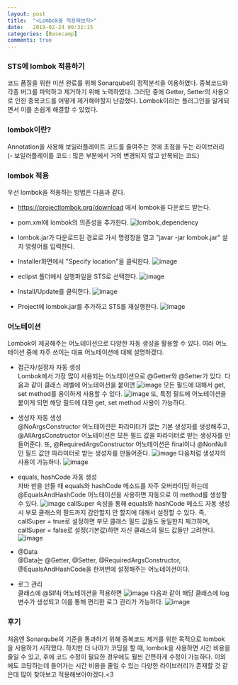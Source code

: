 ```yaml
---
layout: post
title:  "<Lombok을 적용해보자>"
date:   2019-02-24 00:31:15
categories: [Basecamp]
comments: true
---
```




### STS에 lombok 적용하기
코드 품질을 위한 미션 완료를 위해 Sonarqube의 정적분석을 이용하였다. 중복코드와 각종 버그를 파악하고 제거하기 위해 노력하였다. 그러던 중에 Getter, Setter의 사용으로 인한 중복코드를 어떻게 제거해야할지 난감했다. Lombok이라는 플러그인을 알게되면서 이를 손쉽게 해결할 수 있었다. 

### lombok이란?
Annotation을 사용해 보일러플레이트 코드를 줄여주는 것에 초점을 두는 라이브러리<br>
(- 보일러플레이틑 코드 : 많은 부분에서 거의 변경되지 않고 반복되는 코드)

### lombok 적용
우선 lombok을 적용하는 방법은 다음과 같다.
* https://projectlombok.org/download 에서 lombok을 다운로드 받는다.

* pom.xml에 lombok의 의존성을 추가한다.
![lombok_dependency](https://user-images.githubusercontent.com/28076434/53289347-4fa22200-37d8-11e9-91b8-632a8c0b88ed.PNG)

* lombok.jar가 다운로드된 경로로 가서 명령창을 열고 "javar -jar lombok.jar" 설치 명령어를 입력한다.

* Installer화면에서 "Specify location"을 클릭한다.
![image](https://user-images.githubusercontent.com/28076434/53289494-f4712f00-37d9-11e9-966c-cf9e5430d042.png)

* eclipst 폴더에서 실행파일을 STS로 선택한다. 
![image](https://user-images.githubusercontent.com/28076434/53289504-2b474500-37da-11e9-901e-10140b324749.png)

* Install/Update를 클릭한다.
![image](https://user-images.githubusercontent.com/28076434/53289519-4d40c780-37da-11e9-8ca2-03f252614b91.png)

* Project에 lombok.jar를 추가하고 STS를 재실행한다.
![image](https://user-images.githubusercontent.com/28076434/53289524-6f3a4a00-37da-11e9-9bcc-4d69ca9d630b.png)

### 어노테이션
Lombok이 제공해주는 어노테이션으로 다양한 자동 생성을 활용할 수 있다. 여러 어노테이션 중에 자주 쓰이는 대표 어노테이션에 대해 설명하겠다.
* 접근자/설정자 자동 생성<br>
Lombok에서 가장 많이 사용되는 어노테이션으로 @Getter와 @Setter가 있다. 다음과 같이 클래스 레벨에 어노테이션을 붙이면
![image](https://user-images.githubusercontent.com/28076434/53289779-d60d3280-37dd-11e9-9895-0aad83ed17eb.png)
모든 필드에 대해서 get, set method를 용이하게 사용할 수 있다.
![image](https://user-images.githubusercontent.com/28076434/53289886-b2e38280-37df-11e9-8e88-6266cd7c4847.png)
또, 특정 필드에 어노테이션을 붙이게 되면 해당 필드에 대한 get, set method 사용이 가능하다.

* 생성자 자동 생성<br>
@NoArgsConstructor 어노테이션은 파라미터가 없는 기본 생성자를 생성해주고, @AllArgsConstructor 어노테이션은 모든 필드 값을 파라미터로 받는 생성자를 만들어준다. 또, @RequiredArgsConstructor 어노테이션은 final이나 @NonNull인 필드 값만 파라미터로 받는 생성자를 만들어준다.
![image](https://user-images.githubusercontent.com/28076434/53289923-53d23d80-37e0-11e9-94b1-beb3d0b51458.png)
다음처럼 생성자의 사용이 가능하다.
![image](https://user-images.githubusercontent.com/28076434/53290267-af062f00-37e4-11e9-9219-460e543c6ba9.png)

* equals, hashCode 자동 생성<br>
자바 빈을 만들 때 equals와 hashCode 메소드를 자주 오버라이딩 하는데 @EqualsAndHashCode 어노테이션을 사용하면 자동으로 이 method를 생성할 수 있다.
![image](https://user-images.githubusercontent.com/28076434/53290319-9a766680-37e5-11e9-91d7-e3ba6a5383d0.png)
callSuper 속성을 통해 equals와 hashCode 메소드 자동 생성 시 부모 클래스의 필드까지 감안할지 안 할지에 대해서 설정할 수 있다. 즉, callSuper = true로 설정하면 부모 클래스 필드 값들도 동일한지 체크하며, callSuper = false로 설정(기본값)하면 자신 클래스의 필드 값들만 고려한다.
![image](https://user-images.githubusercontent.com/28076434/53290412-83387880-37e7-11e9-9e47-844a96d95c5a.png)

* @Data<br>
@Data는 @Getter, @Setter, @RequiredArgsConstructor, @EqualsAndHashCode을 한꺼번에 설정해주는 어노테이션이다.

* 로그 관리<br>
클래스에 @Slf4j 어노테이션을 적용하면
![image](https://user-images.githubusercontent.com/28076434/53290545-dd860900-37e8-11e9-8bd2-93f7f96df782.png)
다음과 같이 해당 클래스에 log 변수가 생성되고 이를 통해 편리한 로그 관리가 가능하다.
![image](https://user-images.githubusercontent.com/28076434/53290534-aa437a00-37e8-11e9-83ec-808b8755ac88.png)

### 후기
처음엔 Sonarqube의 기준을 통과하기 위해 중복코드 제거를 위한 목적으로 lombok을 사용하기 시작했다. 하지만 더 나아가 코딩을 할 때, lombok을 사용하면 시간 비용을 줄일 수 있고, 후에 코드 수정이 필요한 경우에도 훨씬 간편하게 수정이 가능하다. 이외에도 코딩하는데 들어가는 시간 비용을 줄일 수 있는 다양한 라이브러리가 존재할 것 같은데 많이 찾아보고 적용해보아야겠다.<3 
<!--more-->
